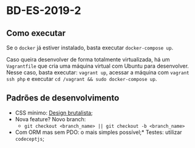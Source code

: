 # BD-ES-2019-2

## Como executar

Se o `docker` já estiver instalado, basta executar `docker-compose up`.

Caso queira desenvolver de forma totalmente virtualizada, há um `Vagrantfile` que cria uma máquina virtual com Ubuntu para desenvolver. Nesse caso, basta executar:
`vagrant up`, acessar a máquina com `vagrant ssh php` e executar `cd /vagrant && sudo docker-compose up`.

## Padrões de desenvolvimento

* CSS mínimo: [Design brutalista](https://brutalist-web.design/);
* Nova feature? Novo branch:
    * `git checkout <branch_name> || git checkout -b <branch_name>`
* Com ORM mas sem PDO: o mais simples possível;* Testes: utilizar `codeceptjs`;
